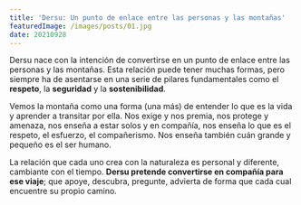 ```yaml
---
title: 'Dersu: Un punto de enlace entre las personas y las montañas'
featuredImage: /images/posts/01.jpg
date: 20210928
---
```


Dersu nace con la intención de convertirse en un punto de enlace entre las personas y las montañas. Esta relación puede tener muchas formas, pero siempre ha de asentarse en una serie de pilares fundamentales como el **respeto**, la **seguridad** y la **sostenibilidad**.

Vemos la montaña como una forma (una más) de entender lo que es la vida y aprender a transitar por ella.
Nos exige y nos premia, nos protege y amenaza, nos enseña a estar solos y en compañía, nos enseña lo que es el respeto, el esfuerzo, el compañerismo. Nos enseña también cuán grande y pequeño es el ser humano.

La relación que cada uno crea con la naturaleza es personal y diferente, cambiante con el tiempo. **Dersu pretende convertirse en compañía para ese viaje**; que apoye, descubra, pregunte, advierta de forma que cada cual encuentre su propio camino.
